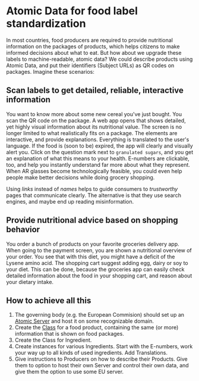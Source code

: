 # Atomic Data for food label standardization

In most countries, food producers are required to provide nutritional information on the packages of products, which helps citizens to make informed decisions about what to eat.
But how about we upgrade these labels to machine-readable, atomic data?
We could describe products using Atomic Data, and put their identifiers (Subject URLs) as QR codes on packages.
Imagine these scenarios:

## Scan labels to get detailed, reliable, interactive information

You want to know more about some new cereal you've just bought.
You scan the QR code on the package.
A web app opens that shows detailed, yet highly visual information about its nutritional value.
The screen is no longer limited to what realistically fits on a package.
The elements are interactive, and provide explanations.
Everything is translated to the user's language.
If the food is (soon to be) expired, the app will clearly and visually alert you.
Click on the question mark next to `granulated sugars`, and you get an explanation of what this means to your health.
E-numbers are clickable, too, and help you instantly understand far more about what they represent.
When AR glasses become technologically feasible, you could even help people make better decisions while doing grocery shopping.

Using _links_ instead of _names_ helps to guide consumers to _trustworthy_ pages that communicate clearly.
The alternative is that they use search engines, and maybe end up reading misinformation.

## Provide nutritional advice based on shopping behavior

You order a bunch of products on your favorite groceries delivery app.
When going to the payment screen, you are shown a nutritional overview of your order.
You see that with this diet, you might have a deficit of the Lysene amino acid.
The shopping cart suggest adding egg, dairy or soy to your diet.
This can be done, because the groceries app can easily check detailed information about the food in your shopping cart, and reason about your dietary intake.

## How to achieve all this

1. The governing body (e.g. the European Commision) should set up an [Atomic Server](https://github.com/atomicdata-dev/atomic-server/) and host it on some recognizable domain.
1. Create the [Class](https://atomicdata.dev/classes/Class) for a food product, containing the same (or more) information that is shown on food packages.
1. Create the Class for Ingredient.
1. Create instances for various Ingredients. Start with the E-numbers, work your way up to all kinds of used ingredients. Add Translations.
1. Give instructions to Producers on how to describe their Products. Give them to option to host their own Server and control their own data, and give them the option to use some EU server.
